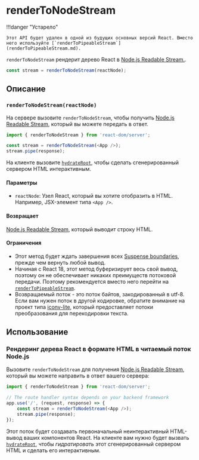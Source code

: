 # renderToNodeStream

!!!danger "Устарело"

    Этот API будет удален в одной из будущих основных версий React. Вместо него используйте [`renderToPipeableStream`](renderToPipeableStream.md).

`renderToNodeStream` рендерит дерево React в [Node.js Readable Stream.](https://nodejsdev.ru/api/stream/#readable-streams).

```js
const stream = renderToNodeStream(reactNode);
```

## Описание

### `renderToNodeStream(reactNode)`

На сервере вызовите `renderToNodeStream`, чтобы получить [Node.js Readable Stream](https://nodejsdev.ru/api/stream/#readable-streams), который вы можете передать в ответ.

```js
import { renderToNodeStream } from 'react-dom/server';

const stream = renderToNodeStream(<App />);
stream.pipe(response);
```

На клиенте вызовите [`hydrateRoot`](../client/hydrateRoot.md), чтобы сделать сгенерированный сервером HTML интерактивным.

#### Параметры

-   `reactNode`: Узел React, который вы хотите отобразить в HTML. Например, JSX-элемент типа `<App />`.

#### Возвращает

[Node.js Readable Stream](https://nodejsdev.ru/api/stream/#readable-streams), который выводит строку HTML.

#### Ограничения

-   Этот метод будет ждать завершения всех [Suspense boundaries](../../react/Suspense.md), прежде чем вернуть любой вывод.
-   Начиная с React 18, этот метод буферизирует весь свой вывод, поэтому он не обеспечивает никаких преимуществ потоковой передачи. Поэтому рекомендуется вместо него перейти на [`renderToPipeableStream`](renderToPipeableStream.md).
-   Возвращаемый поток - это поток байтов, закодированный в utf-8. Если вам нужен поток в другой кодировке, обратите внимание на проект типа [iconv-lite](https://www.npmjs.com/package/iconv-lite), который предоставляет потоки преобразования для перекодировки текста.

## Использование

### Рендеринг дерева React в формате HTML в читаемый поток Node.js

Вызовите `renderToNodeStream` для получения [Node.js Readable Stream](https://nodejsdev.ru/api/stream/#readable-streams), который вы можете направить в ответ вашего сервера:

```js
import { renderToNodeStream } from 'react-dom/server';

// The route handler syntax depends on your backend framework
app.use('/', (request, response) => {
    const stream = renderToNodeStream(<App />);
    stream.pipe(response);
});
```

Этот поток будет создавать первоначальный неинтерактивный HTML-вывод ваших компонентов React. На клиенте вам нужно будет вызвать [`hydrateRoot`](../client/hydrateRoot.md), чтобы _гидратировать_ этот сгенерированный сервером HTML и сделать его интерактивным.
